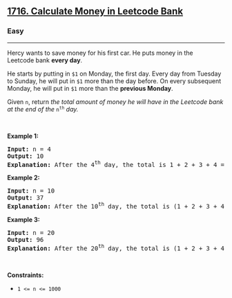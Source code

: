 <h2><a href="https://leetcode.com/problems/calculate-money-in-leetcode-bank/">1716. Calculate Money in<em class="Highlight ht3b9ffa4e-af42-4d3f-b009-38cfee0be140" highlight="true" match="leet*" loopnumber="64350" style="font-style: inherit;"> Leetcode </em>Bank</a></h2><h3>Easy</h3><hr><div><p>Hercy wants to save money for his first car. He puts money in the<em class="Highlight ht3b9ffa4e-af42-4d3f-b009-38cfee0be140" highlight="true" match="leet*" loopnumber="64350" style="font-style: inherit;"> Leetcode&nbsp;</em>bank <strong>every day</strong>.</p>

<p>He starts by putting in <code>$1</code> on Monday, the first day. Every day from Tuesday to Sunday, he will put in <code>$1</code> more than the day before. On every subsequent Monday, he will put in <code>$1</code> more than the <strong>previous Monday</strong>.<span style="display: none;"> </span></p>

<p>Given <code>n</code>, return <em>the total amount of money he will have in the<em class="Highlight ht3b9ffa4e-af42-4d3f-b009-38cfee0be140" highlight="true" match="leet*" loopnumber="64350" style="font-style: inherit;"> Leetcode </em>bank at the end of the </em><code>n<sup>th</sup></code><em> day.</em></p>

<p>&nbsp;</p>
<p><strong class="example">Example 1:</strong></p>

<pre><strong>Input:</strong> n = 4
<strong>Output:</strong> 10
<strong>Explanation:</strong>&nbsp;After the 4<sup>th</sup> day, the total is 1 + 2 + 3 + 4 = 10.
</pre>

<p><strong class="example">Example 2:</strong></p>

<pre><strong>Input:</strong> n = 10
<strong>Output:</strong> 37
<strong>Explanation:</strong>&nbsp;After the 10<sup>th</sup> day, the total is (1 + 2 + 3 + 4 + 5 + 6 + 7) + (2 + 3 + 4) = 37. Notice that on the 2<sup>nd</sup> Monday, Hercy only puts in $2.
</pre>

<p><strong class="example">Example 3:</strong></p>

<pre><strong>Input:</strong> n = 20
<strong>Output:</strong> 96
<strong>Explanation:</strong>&nbsp;After the 20<sup>th</sup> day, the total is (1 + 2 + 3 + 4 + 5 + 6 + 7) + (2 + 3 + 4 + 5 + 6 + 7 + 8) + (3 + 4 + 5 + 6 + 7 + 8) = 96.
</pre>

<p>&nbsp;</p>
<p><strong>Constraints:</strong></p>

<ul>
	<li><code>1 &lt;= n &lt;= 1000</code></li>
</ul>
</div>